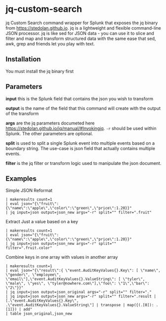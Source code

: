 # jq-custom-search
jq Custom Search command wrapper for Splunk that exposes the jq binary from https://stedolan.github.io. jq is a lightweight and flexible command-line JSON processor. jq is like sed for JSON data - you can use it to slice and filter and map and transform structured data with the same ease that sed, awk, grep and friends let you play with text.

## Installation
You must install the jq binary first

## Parameters
**input** this is the Splunk field that contains the json you wish to transform

**output** is the name of the field that this command will create with the output of the transform

**args** are the jq parameters documeted here https://stedolan.github.io/jq/manual/#Invokingjq. `-r` should be used within Splunk. The other parameters are optional. 

**split** is used to split a single Splunk event into multiple events based on a boundary string. The use-case is json field that actually contains multiple events. 

**filter** is the jq filter or transform logic used to manipulate the json document. 

## Examples
Simple JSON Reformat
```
| makeresults count=1
| eval json="{\"fruit\":{\"name\":\"apple\",\"color\":\"green\",\"price\":1.20}}"
| jq input=json output=json_new args="-r" split="" filter=".fruit"
```
Extract Just a value based on a key
```
| makeresults count=1
| eval json="{\"fruit\":{\"name\":\"apple\",\"color\":\"green\",\"price\":1.20}}"
| jq input=json output=json_new args="-r" split="" filter=".fruit.color"
```
Combine keys in one array with values in another array
```
| makeresults count=1
| eval json="{\"result\":{ \"event.AuditKeyValues{}.Key\": [ \"name\", \"gender\", \"employee\", \"email\"],\"event.AuditKeyValues{}.ValueString\": [ \"tyler\", \"male\", \"yes\", \"tyler@nowhere.com\"],\"foo\": \"1\",\"bar\": \"2\"}}"
| jq input=json output=json_original args="-r" split="" filter="."
| jq input=json output=json_new args="-r" split="" filter=".result | [.\"event.AuditKeyValues{}.Key\", .\"event.AuditKeyValues{}.ValueString\"] | transpose | map({(.[0]): .[1]}) | add"
| table json_original,json_new
```
